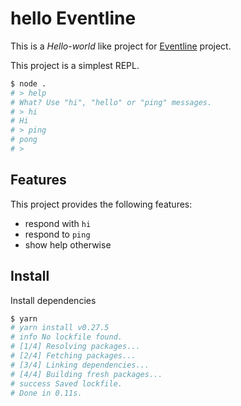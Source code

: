 # hello Eventline

This is a *Hello-world* like project for
[Eventline](https://github.com/surebot/Eventline) project.

This project is a simplest REPL.

```bash
$ node .
# > help
# What? Use "hi", "hello" or "ping" messages.
# > hi
# Hi
# > ping
# pong
# >
```

## Features

This project provides the following features:

- respond with `hi`
- respond to `ping`
- show help otherwise

## Install

Install dependencies

```bash
$ yarn
# yarn install v0.27.5
# info No lockfile found.
# [1/4] Resolving packages...
# [2/4] Fetching packages...
# [3/4] Linking dependencies...
# [4/4] Building fresh packages...
# success Saved lockfile.
# Done in 0.11s.
```
